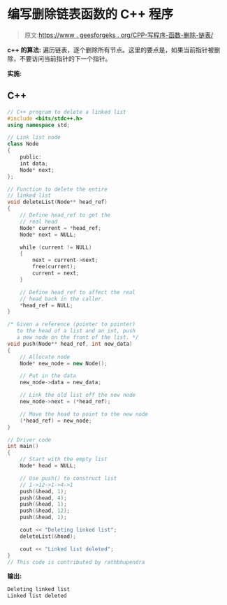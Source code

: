 # 编写删除链表函数的 C++ 程序

> 原文:[https://www . geesforgeks . org/CPP-写程序-函数-删除-链表/](https://www.geeksforgeeks.org/cpp-program-for-writing-a-function-to-delete-a-linked-list/)

**c++ 的算法:**
遍历链表，逐个删除所有节点。这里的要点是，如果当前指针被删除，不要访问当前指针的下一个指针。

**实施:**

## C++

```cpp
// C++ program to delete a linked list
#include <bits/stdc++.h>
using namespace std;

// Link list node 
class Node 
{
    public:
    int data;
    Node* next;
};

// Function to delete the entire 
// linked list 
void deleteList(Node** head_ref)
{
    // Define head_ref to get the 
    // real head 
    Node* current = *head_ref;
    Node* next = NULL;

    while (current != NULL) 
    {
        next = current->next;
        free(current);
        current = next;
    }

    // Define head_ref to affect the real
    // head back in the caller. 
    *head_ref = NULL;
}

/* Given a reference (pointer to pointer) 
   to the head of a list and an int, push 
   a new node on the front of the list. */
void push(Node** head_ref, int new_data)
{
    // Allocate node 
    Node* new_node = new Node();

    // Put in the data 
    new_node->data = new_data;

    // Link the old list off the new node 
    new_node->next = (*head_ref);

    // Move the head to point to the new node 
    (*head_ref) = new_node;
}

// Driver code
int main()
{
    // Start with the empty list 
    Node* head = NULL;

    // Use push() to construct list
    // 1->12->1->4->1
    push(&head, 1);
    push(&head, 4);
    push(&head, 1);
    push(&head, 12);
    push(&head, 1);

    cout << "Deleting linked list";
    deleteList(&head);

    cout << "Linked list deleted";
}
// This code is contributed by rathbhupendra
```

**输出:**

```cpp
Deleting linked list
Linked list deleted
```